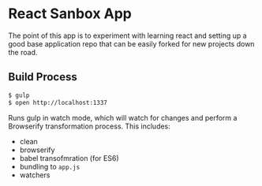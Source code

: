 # React Sanbox App

The point of this app is to experiment with learning react and setting up a good
base application repo that can be easily forked for new projects down the road.

## Build Process

```bash
$ gulp
$ open http://localhost:1337
```

Runs gulp in watch mode, which will watch for changes and perform a Browserify
transformation process.  This includes:

 * clean
 * browserify
 * babel transofmration (for ES6)
 * bundling to `app.js`
 * watchers
